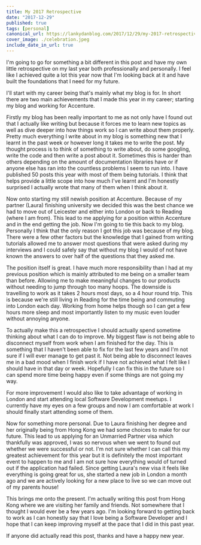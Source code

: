 ```yaml
---
title: My 2017 Retrospective
date: "2017-12-29"
published: true
tags: [personal]
canonical_url: https://lankydanblog.com/2017/12/29/my-2017-retrospective/
cover_image: ./celebration.jpeg
include_date_in_url: true
---
```


I'm going to go for something a bit different in this post and have my own little retrospective on my last year both professionally and personally. I feel like I achieved quite a lot this year now that I'm looking back at it and have built the foundations that I need for my future.

I'll start with my career being that's mainly what my blog is for. In short there are two main achievements that I made this year in my career; starting my blog and working for Accenture.

Firstly my blog has been really important to me as not only have I found out that I actually like writing but because it forces me to learn new topics as well as dive deeper into how things work so I can write about them properly. Pretty much everything I write about in my blog is something new that I learnt in the past week or however long it takes me to write the post. My thought process is to think of something to write about, do some googling, write the code and then write a post about it. Sometimes this is harder than others depending on the amount of documentation libraries have or if anyone else has ran into the countless problems I seem to run into. I have published 50 posts this year with most of them being tutorials. I think that helps provide a little scope into how much I've learnt and I'm honestly surprised I actually wrote that many of them when I think about it.

Now onto starting my still newish position at Accenture. Because of my partner (Laura) finishing university we decided this was the best chance we had to move out of Leicester and either into London or back to Reading (where I am from). This lead to me applying for a position within Accenture and in the end getting the job. Now I'm going to tie this back to my blog. Personally I think that the only reason I got this job was because of my blog. There were a few other factors but the knowledge that I gained from writing tutorials allowed me to answer most questions that were asked during my interviews and I could safely say that without my blog I would of not have known the answers to over half of the questions that they asked me.

The position itself is great. I have much more responsibility than I had at my previous position which is mainly attributed to me being on a smaller team than before. Allowing me to make meaningful changes to our products without needing to jump through too many hoops. The downside is travelling to work as it takes 2 hours most days, so a 4 hour round trip. This is because we're still living in Reading for the time being and commuting into London each day. Working from home helps though so I can get a few hours more sleep and most importantly listen to my music even louder without annoying anyone.

To actually make this a retrospective I should actually spend sometime thinking about what I can do to improve. My biggest flaw is not being able to disconnect myself from work when I am finished for the day. This is something that I haven't been able to fix for the last few years and I'm not sure if I will ever manage to get past it. Not being able to disconnect leaves me in a bad mood when I finish work if I have not achieved what I felt like I should have in that day or week. Hopefully I can fix this in the future so I can spend more time being happy even if some things are not going my way.

For more improvement I would also like to take advantage of working in London and start attending local Software Development meetups. I currently have my eyes on a few groups and now I am comfortable at work I should finally start attending some of them.

Now for something more personal. Due to Laura finishing her degree and her originally being from Hong Kong we had some choices to make for our future. This lead to us applying for an Unmarried Partner visa which thankfully was approved, I was so nervous when we went to found out whether we were successful or not. I'm not sure whether I can call this my greatest achievement for this year but it is definitely the most important event to happen to me and I am not sure how everything would of turned out if the application had failed. Since getting Laura's new visa it feels like everything is going great for us, she started a new job in London a month ago and we are actively looking for a new place to live so we can move out of my parents house!

This brings me onto the present. I'm actually writing this post from Hong Kong where we are visiting her family and friends. Not somewhere that I thought I would ever be a few years ago. I'm looking forward to getting back to work as I can honestly say that I love being a Software Developer and I hope that I can keep improving myself at the pace that I did in this past year.

If anyone did actually read this post, thanks and have a happy new year.